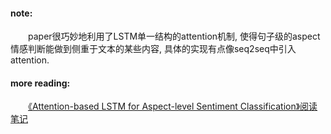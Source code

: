 #### note:
　　paper很巧妙地利用了LSTM单一结构的attention机制, 使得句子级的aspect情感判断能做到侧重于文本的某些内容, 具体的实现有点像seq2seq中引入attention.

#### more reading:
　　[《Attention-based LSTM for Aspect-level Sentiment Classification》阅读笔记](https://zhuanlan.zhihu.com/p/23615176)
